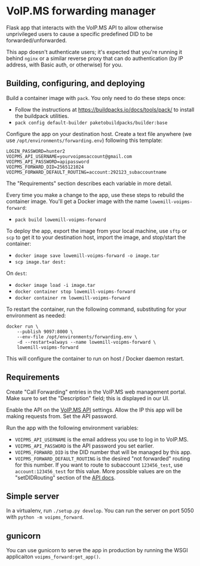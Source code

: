 # VoIP.MS forwarding manager

Flask app that interacts with the VoIP.MS API to allow otherwise unprivileged
users to cause a specific predefined DID to be forwarded/unforwarded.

This app doesn't authenticate users; it's expected that you're running it behind
`nginx` or a similar reverse proxy that can do authentication (by IP address,
with Basic auth, or otherwise) for you.

## Building, configuring, and deploying

Build a container image with `pack`. You only need to do these steps once:

* Follow the instructions at https://buildpacks.io/docs/tools/pack/ to install
  the buildpack utilities.
* `pack config default-builder paketobuildpacks/builder:base`

Configure the app on your destination host. Create a text file anywhere (we use
`/opt/environments/forwarding.env`) following this template:

```
LOGIN_PASSWORD=hunter2
VOIPMS_API_USERNAME=yourvoipmsaccount@gmail.com
VOIPMS_API_PASSWORD=apipassword
VOIPMS_FORWARD_DID=2565121024
VOIPMS_FORWARD_DEFAULT_ROUTING=account:292123_subaccountname
```

The "Requirements" section describes each variable in more detail.

Every time you make a change to the app, use these steps to rebuild the
container image. You'll get a Docker image with the name
`lowemill-voipms-forward`:

* `pack build lowemill-voipms-forward`

To deploy the app, export the image from your local machine, use `sftp` or `scp`
to get it to your destination host, import the image, and stop/start the
container:

* `docker image save lowemill-voipms-forward -o image.tar`
* `scp image.tar dest:`

On `dest`:

* `docker image load -i image.tar`
* `docker container stop lowemill-voipms-forward`
* `docker container rm lowemill-voipms-forward`

To restart the container, run the following command, substituting for your
environment as needed:

```
docker run \
    --publish 9097:8000 \
    --env-file /opt/environments/forwarding.env \
    -d --restart=always --name lowemill-voipms-forward \
    lowemill-voipms-forward
```

This will configure the container to run on host / Docker daemon restart.

## Requirements

Create "Call Forwarding" entries in the VoIP.MS web management portal. Make sure
to set the "Description" field; this is displayed in our UI.

Enable the API on the [VoIP.MS API](https://voip.ms/m/api.php) settings. Allow
the IP this app will be making requests from. Set the API password.

Run the app with the following environment variables:

* `VOIPMS_API_USERNAME` is the email address you use to log in to VoIP.MS.
* `VOIPMS_API_PASSWORD` is the API password you set earlier.
* `VOIPMS_FORWARD_DID` is the DID number that will be managed by this app.
* `VOIPMS_FORWARD_DEFAULT_ROUTING` is the desired "not forwarded" routing for
  this number. If you want to route to subaccount `123456_test`, use
  `account:123456_test` for this value. More possible values are on the
  "setDIDRouting" section of the [API docs](https://voip.ms/m/apidocs.php).

## Simple server

In a virtualenv, run `./setup.py develop`. You can run the server on port 5050
with `python -m voipms_forward`.

## gunicorn

You can use gunicorn to serve the app in production by running the WSGI
applicaiton `voipms_forward:get_app()`.

